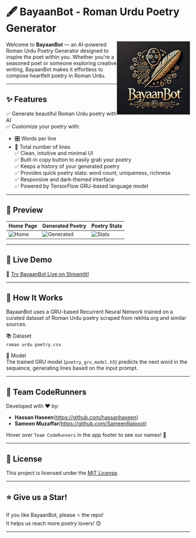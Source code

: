 # 🖋️ BayaanBot - Roman Urdu Poetry Generator

<img src="https://github.com/hassanhaseen/BayaanBot/blob/main/assets/logo.png?raw=true" alt="BayaanBot Logo" width=200 align="right" />

Welcome to **BayaanBot** — an AI-powered Roman Urdu Poetry Generator designed to inspire the poet within you. Whether you're a seasoned poet or someone exploring creative writing, BayaanBot makes it effortless to compose heartfelt poetry in Roman Urdu.

---

## ✨ Features

✅ Generate beautiful Roman Urdu poetry with AI  
✅ Customize your poetry with:  
   - 🎛️ Words per line  
   - 📝 Total number of lines  
✅ Clean, intuitive and minimal UI  
✅ Built-in copy button to easily grab your poetry  
✅ Keeps a history of your generated poetry  
✅ Provides quick poetry stats: word count, uniqueness, richness  
✅ Responsive and dark-themed interface  
✅ Powered by TensorFlow GRU-based language model  

---

## 📸 Preview

| Home Page | Generated Poetry | Poetry Stats |
|-----------|------------------|--------------|
| ![Home](https://i.imgur.com/5CXc4iD.png) | ![Generated](https://i.imgur.com/qfTc3Rx.png) | ![Stats](https://i.imgur.com/3wvbMEN.png) |

---

## 🚀 Live Demo

🔗 [Try BayaanBot Live on Streamlit!](https://bayaanbot.streamlit.app/)

---

## 🧠 How It Works

BayaanBot uses a GRU-based Recurrent Neural Network trained on a curated dataset of Roman Urdu poetry scraped from rekhta.org and similar sources.

📚 Dataset  
`roman urdu poetry.csv`

🧮 Model  
The trained GRU model (`poetry_gru_model.h5`) predicts the next word in the sequence, generating lines based on the input prompt.

---

## 🤝 Team CodeRunners

Developed with ❤️ by:  
- **Hassan Haseen**(https://github.com/hassanhaseen)  
- **Sameen Muzaffar**(https://github.com/SameenRajpoot)

Hover over `Team CodeRunners` in the app footer to see our names! 🎉

---

## 📝 License

This project is licensed under the [MIT License](LICENSE).

---


## ⭐️ Give us a Star!

If you like BayaanBot, please ⭐ the repo!  
It helps us reach more poetry lovers! 😊

---
